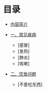# 目录

* [内容简介](README.md)

* [一、常见疾病](disease.md)

  * [感冒]
  * [发热]
  * [肺炎]
  * [咳嗽]

* [二、饮食问题](eating.md)

  * [不爱吃东西]

